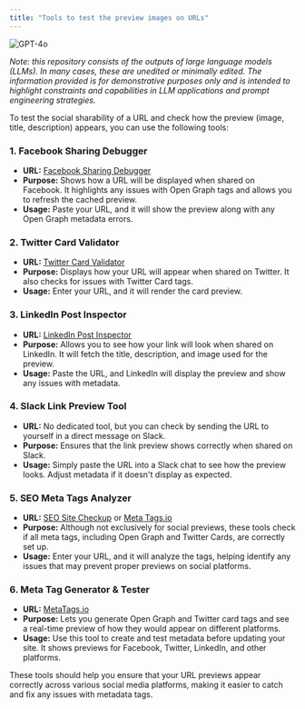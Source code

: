 ```yaml
---
title: "Tools to test the preview images on URLs"
---
```

![GPT-4o](https://img.shields.io/badge/GPT--4o-3333FF?style=for-the-badge&logo=openai&logoColor=white)



*Note: this repository consists of the outputs of large language models (LLMs). In many cases, these are unedited or minimally edited. The information provided is for demonstrative purposes only and is intended to highlight constraints and capabilities in LLM applications and prompt engineering strategies.*


To test the social sharability of a URL and check how the preview (image, title, description) appears, you can use the following tools:

### 1. **Facebook Sharing Debugger**
   - **URL:** [Facebook Sharing Debugger](https://developers.facebook.com/tools/debug/)
   - **Purpose:** Shows how a URL will be displayed when shared on Facebook. It highlights any issues with Open Graph tags and allows you to refresh the cached preview.
   - **Usage:** Paste your URL, and it will show the preview along with any Open Graph metadata errors.

### 2. **Twitter Card Validator**
   - **URL:** [Twitter Card Validator](https://cards-dev.twitter.com/validator)
   - **Purpose:** Displays how your URL will appear when shared on Twitter. It also checks for issues with Twitter Card tags.
   - **Usage:** Enter your URL, and it will render the card preview.

### 3. **LinkedIn Post Inspector**
   - **URL:** [LinkedIn Post Inspector](https://www.linkedin.com/post-inspector/)
   - **Purpose:** Allows you to see how your link will look when shared on LinkedIn. It will fetch the title, description, and image used for the preview.
   - **Usage:** Paste the URL, and LinkedIn will display the preview and show any issues with metadata.

### 4. **Slack Link Preview Tool**
   - **URL:** No dedicated tool, but you can check by sending the URL to yourself in a direct message on Slack.
   - **Purpose:** Ensures that the link preview shows correctly when shared on Slack.
   - **Usage:** Simply paste the URL into a Slack chat to see how the preview looks. Adjust metadata if it doesn't display as expected.

### 5. **SEO Meta Tags Analyzer**
   - **URL:** [SEO Site Checkup](https://seositecheckup.com/tools/meta-tags-analyzer) or [Meta Tags.io](https://metatags.io/)
   - **Purpose:** Although not exclusively for social previews, these tools check if all meta tags, including Open Graph and Twitter Cards, are correctly set up. 
   - **Usage:** Enter your URL, and it will analyze the tags, helping identify any issues that may prevent proper previews on social platforms.

### 6. **Meta Tag Generator & Tester**
   - **URL:** [MetaTags.io](https://metatags.io/)
   - **Purpose:** Lets you generate Open Graph and Twitter card tags and see a real-time preview of how they would appear on different platforms.
   - **Usage:** Use this tool to create and test metadata before updating your site. It shows previews for Facebook, Twitter, LinkedIn, and other platforms.

These tools should help you ensure that your URL previews appear correctly across various social media platforms, making it easier to catch and fix any issues with metadata tags.